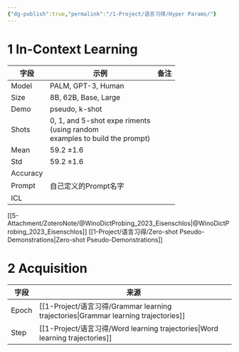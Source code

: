 ```yaml
---
{"dg-publish":true,"permalink":"/1-Project/语言习得/Hyper Params/"}
---
```


# 1 In-Context Learning
| 字段 | 示例 | 备注 |
| ---- | ---- | ---- |
| Model | PALM, GPT-3, Human |  |
| Size | 8B, 62B, Base, Large |  |
| Demo | pseudo, k-shot |  |
| Shots | 0, 1, and 5-shot expe riments<br>(using random<br>examples to build the prompt) |  |
| Mean | 59.2 ±1.6 |  |
| Std | 59.2 ±1.6 |  |
| Accuracy |  |  |
| Prompt | 自己定义的Prompt名字 |  |
| ICL |  |  |
[[5-Attachment/ZoteroNote/@WinoDictProbing_2023_Eisenschlos\|@WinoDictProbing_2023_Eisenschlos]]
[[1-Project/语言习得/Zero-shot Pseudo-Demonstrations\|Zero-shot Pseudo-Demonstrations]]
# 2 Acquisition
| 字段 | 来源 |
| ---- | ---- |
| Epoch | [[1-Project/语言习得/Grammar learning trajectories\|Grammar learning trajectories]] |
| Step | [[1-Project/语言习得/Word learning trajectories\|Word learning trajectories]] |
